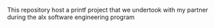 This repository host a printf project that we undertook with my partner during the alx software engineering program
